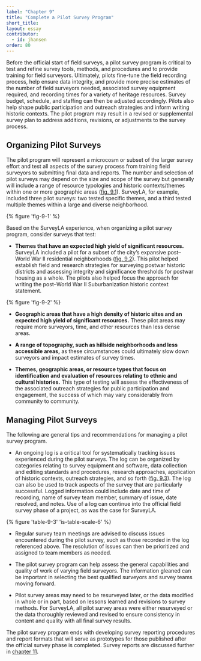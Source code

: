```yaml
---
label: "Chapter 9"
title: "Complete a Pilot Survey Program"
short_title: 
layout: essay
contributor:
  - id: jhansen
order: 80
---
```


Before the official start of field surveys, a pilot survey program is critical to test and refine survey tools, methods, and procedures and to provide training for field surveyors. Ultimately, pilots fine-tune the field recording process, help ensure data integrity, and provide more precise estimates of the number of field surveyors needed, associated survey equipment required, and recording times for a variety of heritage resources. Survey budget, schedule, and staffing can then be adjusted accordingly. Pilots also help shape public participation and outreach strategies and inform writing historic contexts. The pilot program may result in a revised or supplemental survey plan to address additions, revisions, or adjustments to the survey process.

## Organizing Pilot Surveys

The pilot program will represent a microcosm or subset of the larger survey effort and test all aspects of the survey process from training field surveyors to submitting final data and reports. The number and selection of pilot surveys may depend on the size and scope of the survey but generally will include a range of resource typologies and historic contexts/themes within one or more geographic areas ([fig. 9.1](#fig-9-1)). SurveyLA, for example, included three pilot surveys: two tested specific themes, and a third tested multiple themes within a large and diverse neighborhood.

{% figure 'fig-9-1' %}

Based on the SurveyLA experience, when organizing a pilot survey program, consider surveys that test:

-   **Themes that have an expected high yield of significant resources.** SurveyLA included a pilot for a subset of the city’s expansive post–World War II residential neighborhoods ([fig. 9.2](#fig-9-2)). This pilot helped establish field and research strategies for surveying postwar historic districts and assessing integrity and significance thresholds for postwar housing as a whole. The pilots also helped focus the approach for writing the post–World War II Suburbanization historic context statement.

{% figure 'fig-9-2' %}

-   **Geographic areas that have a high density of historic sites and an expected high yield of significant resources.** These pilot areas may require more surveyors, time, and other resources than less dense areas.

-   **A range of topography, such as hillside neighborhoods and less accessible areas,** as these circumstances could ultimately slow down surveyors and impact estimates of survey times.

-   **Themes, geographic areas, or resource types that focus on identification and evaluation of resources relating to ethnic and cultural histories.** This type of testing will assess the effectiveness of the associated outreach strategies for public participation and engagement, the success of which may vary considerably from community to community.

## Managing Pilot Surveys 

The following are general tips and recommendations for managing a pilot survey program.

-   An ongoing log is a critical tool for systematically tracking issues experienced during the pilot surveys. The log can be organized by categories relating to survey equipment and software, data collection and editing standards and procedures, research approaches, application of historic contexts, outreach strategies, and so forth ([fig. 9.3](#fig-9-3)). The log can also be used to track aspects of the survey that are particularly successful. Logged information could include date and time of recording, name of survey team member, summary of issue, date resolved, and notes. Use of a log can continue into the official field survey phase of a project, as was the case for SurveyLA.

{% figure 'table-9-3' 'is-table-scale-6' %}

-   Regular survey team meetings are advised to discuss issues encountered during the pilot survey, such as those recorded in the log referenced above. The resolution of issues can then be prioritized and assigned to team members as needed.

-   The pilot survey program can help assess the general capabilities and quality of work of varying field surveyors. The information gleaned can be important in selecting the best qualified surveyors and survey teams moving forward.

-   Pilot survey areas may need to be resurveyed later, or the data modified in whole or in part, based on lessons learned and revisions to survey methods. For SurveyLA, all pilot survey areas were either resurveyed or the data thoroughly reviewed and revised to ensure consistency in content and quality with all final survey results.

The pilot survey program ends with developing survey reporting procedures and report formats that will serve as prototypes for those published after the official survey phase is completed. Survey reports are discussed further in [chapter 11](/part-2/chapter-11/).